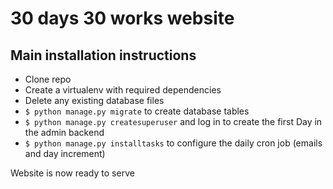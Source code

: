 # 30 days 30 works website

## Main installation instructions

* Clone repo
* Create a virtualenv with required dependencies
* Delete any existing database files
* `$ python manage.py migrate`  to create database tables
* `$ python manage.py createsuperuser` and log in to create the first Day in the admin backend
* `$ python manage.py installtasks` to configure the daily cron job (emails and day increment)

Website is now ready to serve